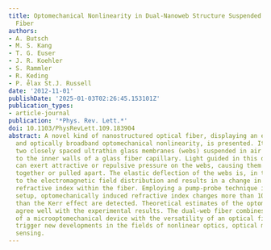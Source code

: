 ```yaml
---
title: Optomechanical Nonlinearity in Dual-Nanoweb Structure Suspended Inside Capillary
  Fiber
authors:
- A. Butsch
- M. S. Kang
- T. G. Euser
- J. R. Koehler
- S. Rammler
- R. Keding
- P. e̊lax St.J. Russell
date: '2012-11-01'
publishDate: '2025-01-03T02:26:45.153101Z'
publication_types:
- article-journal
publication: '*Phys. Rev. Lett.*'
doi: 10.1103/PhysRevLett.109.183904
abstract: A novel kind of nanostructured optical fiber, displaying an extremely high
  and optically broadband optomechanical nonlinearity, is presented. It comprises
  two closely spaced ultrathin glass membranes (webs) suspended in air and attached
  to the inner walls of a glass fiber capillary. Light guided in this dual-web structure
  can exert attractive or repulsive pressure on the webs, causing them to be pushed
  together or pulled apart. The elastic deflection of the webs is, in turn, coupled
  to the electromagnetic field distribution and results in a change in the effective
  refractive index within the fiber. Employing a pump-probe technique in an interferometric
  setup, optomechanically induced refractive index changes more than 104 times larger
  than the Kerr effect are detected. Theoretical estimates of the optomechanical nonlinearity
  agree well with the experimental results. The dual-web fiber combines the sensitivity
  of a microoptomechanical device with the versatility of an optical fiber and could
  trigger new developments in the fields of nonlinear optics, optical metrology, and
  sensing.
---
```

